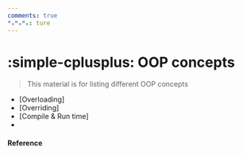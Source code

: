 ```yaml
---
comments: true
ᴴₒᴴₒᴴₒ: ture
---
```


# **:simple-cplusplus: OOP concepts**

> This material is for listing different OOP concepts

- [Overloading]
- [Overriding]
- [Compile & Run time]
- 
#### **Reference**

